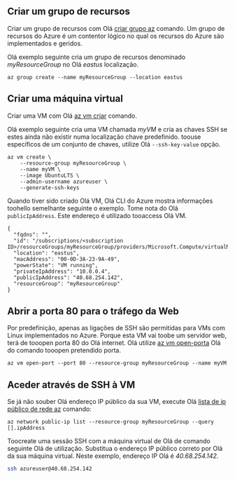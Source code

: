 ## <a name="create-a-resource-group"></a>Criar um grupo de recursos

Criar um grupo de recursos com Olá [criar grupo az](/cli/azure/group#create) comando. Um grupo de recursos do Azure é um contentor lógico no qual os recursos do Azure são implementados e geridos. 

Olá exemplo seguinte cria um grupo de recursos denominado *myResourceGroup* no Olá *eastus* localização.

```azurecli-interactive 
az group create --name myResourceGroup --location eastus
```

## <a name="create-a-virtual-machine"></a>Criar uma máquina virtual

Criar uma VM com Olá [az vm criar](/cli/azure/vm#create) comando. 

Olá exemplo seguinte cria uma VM chamada *myVM* e cria as chaves SSH se estes ainda não existir numa localização chave predefinido. toouse específicos de um conjunto de chaves, utilize Olá `--ssh-key-value` opção.  

```azurecli-interactive 
az vm create \
    --resource-group myResourceGroup \
    --name myVM \
    --image UbuntuLTS \
    --admin-username azureuser \
    --generate-ssh-keys
```

Quando tiver sido criado Olá VM, Olá CLI do Azure mostra informações toohello semelhante seguinte o exemplo. Tome nota do Olá `publicIpAddress`. Este endereço é utilizado tooaccess Olá VM.

```azurecli-interactive 
{
  "fqdns": "",
  "id": "/subscriptions/<subscription ID>/resourceGroups/myResourceGroup/providers/Microsoft.Compute/virtualMachines/myVM",
  "location": "eastus",
  "macAddress": "00-0D-3A-23-9A-49",
  "powerState": "VM running",
  "privateIpAddress": "10.0.0.4",
  "publicIpAddress": "40.68.254.142",
  "resourceGroup": "myResourceGroup"
}
```



## <a name="open-port-80-for-web-traffic"></a>Abrir a porta 80 para o tráfego da Web 

Por predefinição, apenas as ligações de SSH são permitidas para VMs com Linux implementados no Azure. Porque esta VM vai toobe um servidor web, terá de tooopen porta 80 do Olá internet. Olá utilize [az vm open-porta](/cli/azure/vm#open-port) Olá do comando tooopen pretendido porta.  
 
```azurecli-interactive 
az vm open-port --port 80 --resource-group myResourceGroup --name myVM
```
## <a name="ssh-into-your-vm"></a>Aceder através de SSH à VM


Se já não souber Olá endereço IP público da sua VM, execute Olá [lista de ip público de rede az](/cli/azure/network/public-ip#list) comando:


```azurecli-interactive
az network public-ip list --resource-group myResourceGroup --query [].ipAddress
```

Toocreate uma sessão SSH com a máquina virtual de Olá de comando seguinte Olá de utilização. Substitua o endereço IP público correto por Olá da sua máquina virtual. Neste exemplo, endereço IP Olá é *40.68.254.142*.

```bash
ssh azureuser@40.68.254.142
```


